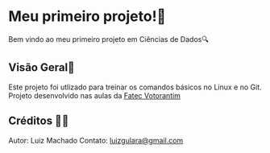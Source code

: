# Meu primeiro projeto!🚀
Bem vindo ao meu primeiro projeto em Ciências de Dados🔍

## Visão Geral👀
Este projeto foi utlizado para treinar os comandos básicos no Linux e no Git.
Projeto desenvolvido nas aulas da [Fatec Votorantim](https://fatecvotorantim.cps.sp.gov.br/)

## Créditos 🧑🏽
Autor: Luiz Machado
Contato: luizgulara@gmail.com